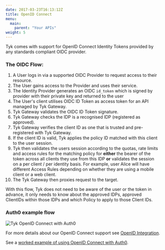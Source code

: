 ```yaml
---
date: 2017-03-23T16:13:12Z
title: OpenID Connect
menu:
  main:
    parent: "Your APIs"
weight: 5 
---
```


Tyk comes with support for OpenID Connect Identity Tokens provided by any standards compliant OIDC provider.

### The OIDC Flow:

1.  A User logs in via a supported OIDC Provider to request access to their resource.
2.  The User gains access to the Provider and uses their service.
3.  The Identity Provider generates an OIDC `id_token` which is signed by provider with their private key and returned to the user
4.  The User's client utilises OIDC ID Token as access token for an API managed by Tyk Gateway.
5.  Tyk Gateway validates the OIDC ID Token signature.
6.  Tyk Gateway checks the IDP is a recognised IDP (registered as approved).
7.  Tyk Gateway verifies the client ID as one that is trusted and pre-registered with Tyk Gateway.
8.  If the client ID is valid, Tyk applies the policy ID matched with this client to the user session.
9.  Tyk then validates the users session according to the quotas, rate limits and access rules for the matching policy for **either** the bearer of the token across all clients they use from this IDP **or** validates the session on a per client / per identity basis. For example, user Alice will have different Access Rules depending on whether they are using a mobile client or a web client.
10.  The Tyk Gateway then proxies request to the target.

With this flow, Tyk does not need to be aware of the user or the token in advance, it only needs to know about the approved IDPs, approved ClientIDs within those IDPs and which Policy to apply to those Client IDs.

### Auth0 example flow

![Tyk OpenID Connect with Auth0](/docs/img/diagrams/openid_connect.png)


For more details about our OpenID Connect support see [OpenID Integration](http://localhost:1313/docs/integrate/api-auth-mode/open-id-connect/).

See a [worked example of using OpenID Connect with Auth0](/docs/integrate/api-auth-mode/oidc-auth0-example/).
